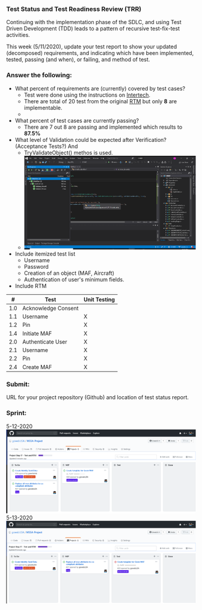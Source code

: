 ### Test Status and Test Readiness Review (TRR)
Continuing with the implementation phase of the SDLC, and using Test Driven Development (TDD) leads to a pattern of recursive test-fix-test activities.

This week (5/11/2020), update your test report to show your updated (decomposed) requirements, and indicating which have been implemented, tested, passing (and when), or failing, and method of test.

### Answer the following:

- What percent of requirements are (currently) covered by test cases?
    * Test were done using the instructions on [Intertech](https://www.intertech.com/Blog/unit-test-net-entity-validation/).
    * There are total of 20 test from the original [RTM](https://github.com/gowebUSA/MSSA-Project/blob/master/TSQL/Project-Step-7/Requirement%20List%20and%20RTM.pdf) but only **8** are implementable.
    * 
- What percent of test cases are currently passing?
    * There are 7 out 8 are passing and implemented which results to **87.5%**
- What level of Validation could be expected after Verification? (Acceptance Tests?) And
    * TryValidateObject() methos is used.
    * ![Unit Test](https://github.com/gowebUSA/MSSA-Project/blob/master/ProjectSteps/ProjectStep17/files/Test.png?raw=true)
- Include itemized test list
    * Username
    * Password
    * Creation of an object (MAF, Aircraft)
    * Authentication of user's minimum fields.
- Include RTM

|  #  | Test                | Unit Testing |
|-----|---------------------|--------------|
| 1.0 | Acknowledge Consent |              | 
| 1.1 | Username            |  X           |  
| 1.2 | Pin                 | X            |  
| 1.4 | Initiate MAF        |  X           |  
| 2.0 | Authenticate User   | X            |  
| 2.1 | Username            |  X           |  
| 2.2 | Pin                 |   X          |  
| 2.4 | Create MAF          |  X           |  


### Submit:

URL for your project repository (Github) and location of test status report.

### Sprint:

5-12-2020
![5-12](https://github.com/gowebUSA/MSSA-Project/blob/master/ProjectSteps/ProjectStep17/files/5-12.png?raw=true)
5-13-2020
![5-13](https://github.com/gowebUSA/MSSA-Project/blob/master/ProjectSteps/ProjectStep17/files/5-13.png?raw=true)
